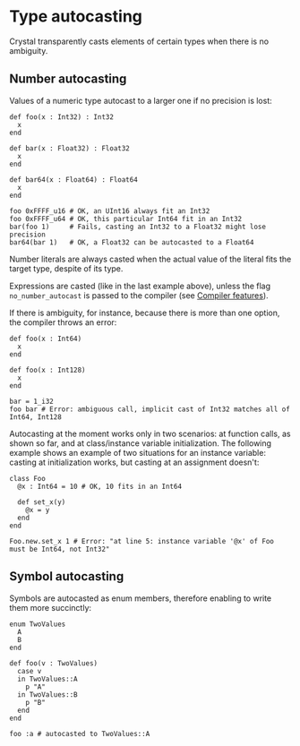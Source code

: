 # Type autocasting

Crystal transparently casts elements of certain types when there is no ambiguity.

## Number autocasting

Values of a numeric type autocast to a larger one if no precision is lost:

```crystal
def foo(x : Int32) : Int32
  x
end

def bar(x : Float32) : Float32
  x
end

def bar64(x : Float64) : Float64
  x
end

foo 0xFFFF_u16 # OK, an UInt16 always fit an Int32
foo 0xFFFF_u64 # OK, this particular Int64 fit in an Int32
bar(foo 1)     # Fails, casting an Int32 to a Float32 might lose precision
bar64(bar 1)   # OK, a Float32 can be autocasted to a Float64
```

Number literals are always casted when the actual value of the literal fits the target type, despite of its type.

Expressions are casted (like in the last example above), unless the flag `no_number_autocast` is passed to the compiler (see [Compiler features](compile_time_flags.md#compiler-features)).

If there is ambiguity, for instance, because there is more than one option, the compiler throws an error:

```crystal
def foo(x : Int64)
  x
end

def foo(x : Int128)
  x
end

bar = 1_i32
foo bar # Error: ambiguous call, implicit cast of Int32 matches all of Int64, Int128
```

Autocasting at the moment works only in two scenarios: at function calls, as shown so far, and at class/instance variable initialization. The following example shows an example of two situations for an instance variable: casting at initialization works, but casting at an assignment doesn't:

```crystal
class Foo
  @x : Int64 = 10 # OK, 10 fits in an Int64

  def set_x(y)
    @x = y
  end
end

Foo.new.set_x 1 # Error: "at line 5: instance variable '@x' of Foo must be Int64, not Int32"
```

## Symbol autocasting

Symbols are autocasted as enum members, therefore enabling to write them more succinctly:

```crystal
enum TwoValues
  A
  B
end

def foo(v : TwoValues)
  case v
  in TwoValues::A
    p "A"
  in TwoValues::B
    p "B"
  end
end

foo :a # autocasted to TwoValues::A
```
